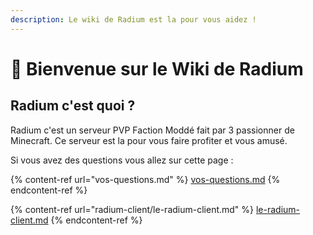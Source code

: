 ```yaml
---
description: Le wiki de Radium est la pour vous aidez !
---
```


# 👋 Bienvenue sur le Wiki de Radium

## Radium c'est quoi ?

Radium c'est un serveur PVP Faction Moddé fait par 3 passionner de Minecraft. Ce serveur est la pour vous faire profiter et vous amusé.

Si vous avez des questions vous allez sur cette page :&#x20;

{% content-ref url="vos-questions.md" %}
[vos-questions.md](vos-questions.md)
{% endcontent-ref %}

{% content-ref url="radium-client/le-radium-client.md" %}
[le-radium-client.md](radium-client/le-radium-client.md)
{% endcontent-ref %}
